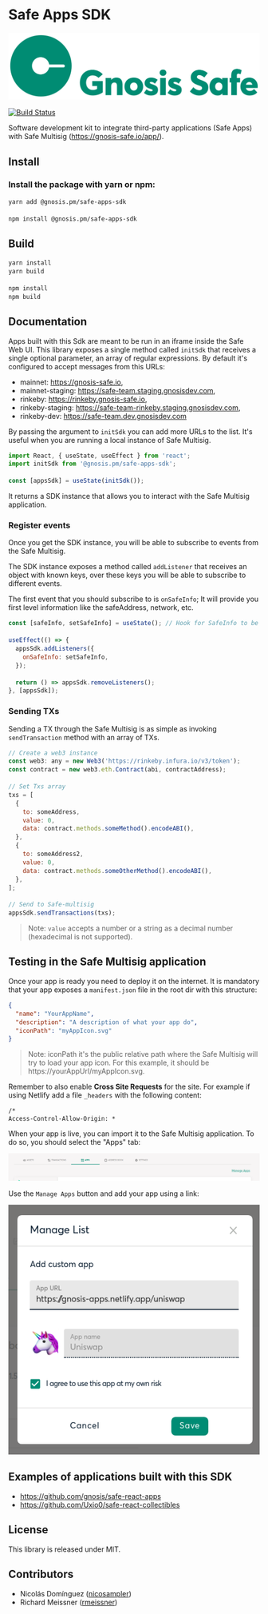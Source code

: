 # Safe Apps SDK

[![Logo](https://raw.githubusercontent.com/gnosis/safe-apps-sdk/master/assets/logo.png)](https://gnosis.pm/)

[![Build Status](https://travis-ci.org/gnosis/safe-apps-sdk.svg?branch=master)](https://travis-ci.org/gnosis/pm-contracts)

Software development kit to integrate third-party applications (Safe Apps) with Safe Multisig (https://gnosis-safe.io/app/).

## Install

### Install the package with yarn or npm:

```bash
yarn add @gnosis.pm/safe-apps-sdk

npm install @gnosis.pm/safe-apps-sdk
```

## Build

```bash
yarn install
yarn build

npm install
npm build
```

## Documentation

Apps built with this Sdk are meant to be run in an iframe inside the Safe Web UI.
This library exposes a single method called `initSdk` that receives a single optional parameter, an array of regular expressions. By default it's configured to accept messages from this URLs:

- mainnet: https://gnosis-safe.io,
- mainnet-staging: https://safe-team.staging.gnosisdev.com,
- rinkeby: https://rinkeby.gnosis-safe.io,
- rinkeby-staging: https://safe-team-rinkeby.staging.gnosisdev.com,
- rinkeby-dev: https://safe-team.dev.gnosisdev.com

By passing the argument to `initSdk` you can add more URLs to the list. It's useful when you are running a local instance of Safe Multisig.

```js
import React, { useState, useEffect } from 'react';
import initSdk from '@gnosis.pm/safe-apps-sdk';

const [appsSdk] = useState(initSdk());
```

It returns a SDK instance that allows you to interact with the Safe Multisig application.

### Register events

Once you get the SDK instance, you will be able to subscribe to events from the Safe Multisig.

The SDK instance exposes a method called `addListener` that receives an object with known keys, over these keys you will be able to subscribe to different events.

The first event that you should subscribe to is `onSafeInfo`; It will provide you first level information like the safeAddress, network, etc.

```js
const [safeInfo, setSafeInfo] = useState(); // Hook for SafeInfo to be stored

useEffect(() => {
  appsSdk.addListeners({
    onSafeInfo: setSafeInfo,
  });

  return () => appsSdk.removeListeners();
}, [appsSdk]);
```

### Sending TXs

Sending a TX through the Safe Multisig is as simple as invoking `sendTransaction` method with an array of TXs.

```js
// Create a web3 instance
const web3: any = new Web3('https://rinkeby.infura.io/v3/token');
const contract = new web3.eth.Contract(abi, contractAddress);

// Set Txs array
txs = [
  {
    to: someAddress,
    value: 0,
    data: contract.methods.someMethod().encodeABI(),
  },
  {
    to: someAddress2,
    value: 0,
    data: contract.methods.someOtherMethod().encodeABI(),
  },
];

// Send to Safe-multisig
appsSdk.sendTransactions(txs);
```

> Note: `value` accepts a number or a string as a decimal number (hexadecimal is not supported).  

## Testing in the Safe Multisig application

Once your app is ready you need to deploy it on the internet. It is mandatory that your app exposes a `manifest.json` file in the root dir with this structure:

```json
{
  "name": "YourAppName",
  "description": "A description of what your app do",
  "iconPath": "myAppIcon.svg"
}
```

> Note: iconPath it's the public relative path where the Safe Multisig will try to load your app icon. For this example, it should be https://yourAppUrl/myAppIcon.svg.

Remember to also enable **Cross Site Requests** for the site. For example if using Netlify add a file `_headers` with the following content:

```
/*
Access-Control-Allow-Origin: *
```

When your app is live, you can import it to the Safe Multisig application. To do so, you should select the "Apps" tab:

![alt text][safeappstab]

[safeappstab]: https://raw.githubusercontent.com/gnosis/safe-apps-sdk/master/assets/safe-tab-apps.png 'Safe Multisig: Apps tab'

Use the `Manage Apps` button and add your app using a link:

![alt text][safeaddapp]

[safeaddapp]: https://raw.githubusercontent.com/gnosis/safe-apps-sdk/master/assets/third-pary-app-modal.png 'Safe Multisig: Add Safe App'

## Examples of applications built with this SDK

- https://github.com/gnosis/safe-react-apps
- https://github.com/Uxio0/safe-react-collectibles

## License

This library is released under MIT.

## Contributors

- Nicolás Domínguez ([nicosampler](https://github.com/nicosampler))
- Richard Meissner ([rmeissner](https://github.com/rmeissner))
